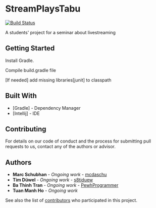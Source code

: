 # StreamPlaysTabu

[![Build Status](https://travis-ci.com/PewhProgrammer/StreamPlaysTabu.svg?token=3Kr2aEJKCmDsLsuKytEz&branch=development)](https://travis-ci.com/PewhProgrammer/StreamPlaysTabu)

A students' project for a seminar about livestreaming

## Getting Started


Install Gradle.

Compile build.gradle file

[If needed] add missing libraries[junit] to classpath




## Built With

* [Gradle] - Dependency Manager
* [Intellij] - IDE

## Contributing

For details on our code of conduct and the process for submitting pull requests to us, contact any of the authors or advisor.

## Authors

* **Marc Schubhan** - *Ongoing work* - [mcdaschu](https://github.com/mcdaschu)
* **Tim Düwel** - *Ongoing work* - [s8tiduew](https://github.com/s8tiduew)
* **Ba Thinh Tran** - *Ongoing work* - [PewhProgrammer](https://github.com/PewhProgrammer)
* **Tuan Manh Ho** - *Ongoing work*

See also the list of [contributors](https://github.com/PewhProgrammer/Membran/graphs/contributors) who participated in this project.
